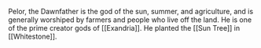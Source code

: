 Pelor, the Dawnfather is the god of the sun, summer, and agriculture, and is generally worshiped by farmers and people who live off the land. He is one of the prime creator gods of [[Exandria]]. He planted the [[Sun Tree]] in [[Whitestone]].